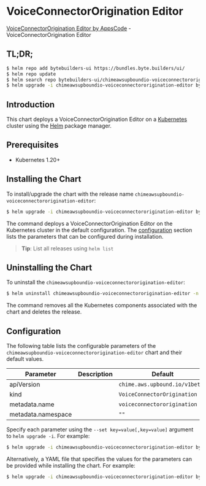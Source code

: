 # VoiceConnectorOrigination Editor

[VoiceConnectorOrigination Editor by AppsCode](https://byte.builders) - VoiceConnectorOrigination Editor

## TL;DR;

```bash
$ helm repo add bytebuilders-ui https://bundles.byte.builders/ui/
$ helm repo update
$ helm search repo bytebuilders-ui/chimeawsupboundio-voiceconnectororigination-editor --version=v0.4.18
$ helm upgrade -i chimeawsupboundio-voiceconnectororigination-editor bytebuilders-ui/chimeawsupboundio-voiceconnectororigination-editor -n default --create-namespace --version=v0.4.18
```

## Introduction

This chart deploys a VoiceConnectorOrigination Editor on a [Kubernetes](http://kubernetes.io) cluster using the [Helm](https://helm.sh) package manager.

## Prerequisites

- Kubernetes 1.20+

## Installing the Chart

To install/upgrade the chart with the release name `chimeawsupboundio-voiceconnectororigination-editor`:

```bash
$ helm upgrade -i chimeawsupboundio-voiceconnectororigination-editor bytebuilders-ui/chimeawsupboundio-voiceconnectororigination-editor -n default --create-namespace --version=v0.4.18
```

The command deploys a VoiceConnectorOrigination Editor on the Kubernetes cluster in the default configuration. The [configuration](#configuration) section lists the parameters that can be configured during installation.

> **Tip**: List all releases using `helm list`

## Uninstalling the Chart

To uninstall the `chimeawsupboundio-voiceconnectororigination-editor`:

```bash
$ helm uninstall chimeawsupboundio-voiceconnectororigination-editor -n default
```

The command removes all the Kubernetes components associated with the chart and deletes the release.

## Configuration

The following table lists the configurable parameters of the `chimeawsupboundio-voiceconnectororigination-editor` chart and their default values.

|     Parameter      | Description |                  Default                  |
|--------------------|-------------|-------------------------------------------|
| apiVersion         |             | <code>chime.aws.upbound.io/v1beta1</code> |
| kind               |             | <code>VoiceConnectorOrigination</code>    |
| metadata.name      |             | <code>voiceconnectororigination</code>    |
| metadata.namespace |             | <code>""</code>                           |


Specify each parameter using the `--set key=value[,key=value]` argument to `helm upgrade -i`. For example:

```bash
$ helm upgrade -i chimeawsupboundio-voiceconnectororigination-editor bytebuilders-ui/chimeawsupboundio-voiceconnectororigination-editor -n default --create-namespace --version=v0.4.18 --set apiVersion=chime.aws.upbound.io/v1beta1
```

Alternatively, a YAML file that specifies the values for the parameters can be provided while
installing the chart. For example:

```bash
$ helm upgrade -i chimeawsupboundio-voiceconnectororigination-editor bytebuilders-ui/chimeawsupboundio-voiceconnectororigination-editor -n default --create-namespace --version=v0.4.18 --values values.yaml
```
